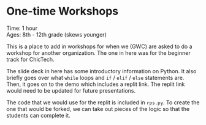 # One-time Workshops

Time: 1 hour <br>
Ages: 8th - 12th grade (skews younger)


This is a place to add in workshops for when we (GWC) are asked to do a workshop for another organization. The one in here was for the beginner track for ChicTech. 

The slide deck in here has some introductory information on Python. It also briefly goes over what `while` loops and  `if` / `elif` / `else` statements are. Then, it goes on to the demo which includes a replit link. The replit link would need to be updated for future presentations. 

The code that we would use for the replit is included in `rps.py`. To create the one that would be forked, we can take out pieces of the logic so that the students can complete it. 
